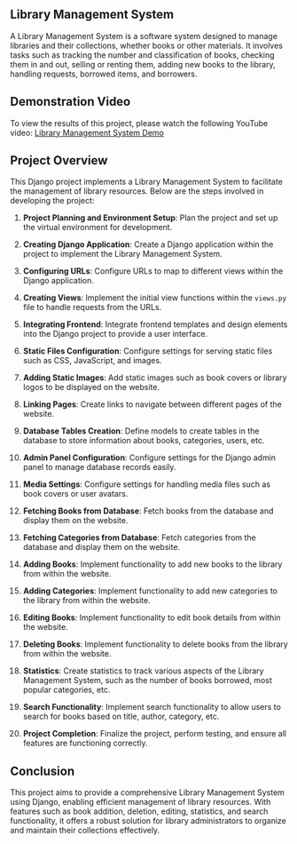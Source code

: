 ## Library Management System

A Library Management System is a software system designed to manage libraries and their collections, whether books or other materials. It involves tasks such as tracking the number and classification of books, checking them in and out, selling or renting them, adding new books to the library, handling requests, borrowed items, and borrowers.


## Demonstration Video

To view the results of this project, please watch the following YouTube video: [Library Management System Demo](https://youtu.be/vXlEgelxiCI?si=z0zDpVsOFliIgvcu)


## Project Overview

This Django project implements a Library Management System to facilitate the management of library resources. Below are the steps involved in developing the project:

1. **Project Planning and Environment Setup**: Plan the project and set up the virtual environment for development.
   
2. **Creating Django Application**: Create a Django application within the project to implement the Library Management System.

3. **Configuring URLs**: Configure URLs to map to different views within the Django application.

4. **Creating Views**: Implement the initial view functions within the `views.py` file to handle requests from the URLs.

5. **Integrating Frontend**: Integrate frontend templates and design elements into the Django project to provide a user interface.

6. **Static Files Configuration**: Configure settings for serving static files such as CSS, JavaScript, and images.

7. **Adding Static Images**: Add static images such as book covers or library logos to be displayed on the website.

8. **Linking Pages**: Create links to navigate between different pages of the website.

9. **Database Tables Creation**: Define models to create tables in the database to store information about books, categories, users, etc.

10. **Admin Panel Configuration**: Configure settings for the Django admin panel to manage database records easily.

11. **Media Settings**: Configure settings for handling media files such as book covers or user avatars.

12. **Fetching Books from Database**: Fetch books from the database and display them on the website.

13. **Fetching Categories from Database**: Fetch categories from the database and display them on the website.

14. **Adding Books**: Implement functionality to add new books to the library from within the website.

15. **Adding Categories**: Implement functionality to add new categories to the library from within the website.

16. **Editing Books**: Implement functionality to edit book details from within the website.

17. **Deleting Books**: Implement functionality to delete books from the library from within the website.

18. **Statistics**: Create statistics to track various aspects of the Library Management System, such as the number of books borrowed, most popular categories, etc.

19. **Search Functionality**: Implement search functionality to allow users to search for books based on title, author, category, etc.

20. **Project Completion**: Finalize the project, perform testing, and ensure all features are functioning correctly.


## Conclusion

This project aims to provide a comprehensive Library Management System using Django, enabling efficient management of library resources. With features such as book addition, deletion, editing, statistics, and search functionality, it offers a robust solution for library administrators to organize and maintain their collections effectively.
